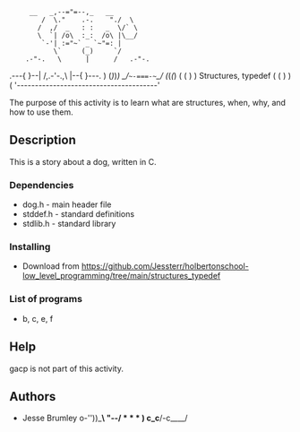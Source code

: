 	     __   _,--="=--,_   __
            /  \."    .-.    "./  \
           /  ,/  _   : :   _  \/` \
           \  `| /o\  :_:  /o\ |\__/
            `-'| :="~` _ `~"=: |
               \`     (_)     `/
        .-"-.   \      |      /   .-"-.
   .---{     }--|  /,.-'-.,\  |--{     }---.
    )  (_)_)_)  \_/`~-===-~`\_/  (_(_(_)  (
   (                                       )
    )         Structures, typedef         (
   (                                       )
    )                                     (
   '---------------------------------------'


The purpose of this activity is to learn what are structures, when, why, and how to use them.

## Description
This is a story about a dog, written in C.

### Dependencies
* dog.h - main header file
* stddef.h - standard definitions
* stdlib.h - standard library

### Installing
* Download from <https://github.com/Jessterr/holbertonschool-low_level_programming/tree/main/structures_typedef>

### List of programs
* b, c, e, f

## Help
gacp is not part of this activity.

## Authors
* Jesse Brumley
	o-''))_____\\
	"--__/ * * * )
	c_c__/-c____/

